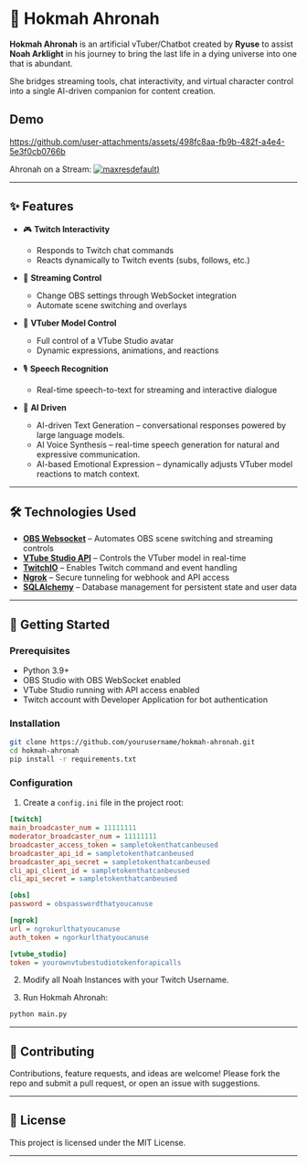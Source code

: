 # 🌌 Hokmah Ahronah

**Hokmah Ahronah** is an artificial vTuber/Chatbot created by **Ryuse** to assist **Noah Arklight** in his journey to bring the last life in a dying universe into one that is abundant.

She bridges streaming tools, chat interactivity, and virtual character control into a single AI-driven companion for content creation.

## Demo



https://github.com/user-attachments/assets/498fc8aa-fb9b-482f-a4e4-5e3f0cb0766b

Ahronah on a Stream: 
[![maxresdefault](https://github.com/user-attachments/assets/2bdbcaf2-d3e2-4f80-86a5-8aa8ff336b97))](https://www.youtube.com/watch?v=TLw06-EDdq0)


---

## ✨ Features

* 🎮 **Twitch Interactivity**

  * Responds to Twitch chat commands
  * Reacts dynamically to Twitch events (subs, follows, etc.)

* 🎥 **Streaming Control**

  * Change OBS settings through WebSocket integration
  * Automate scene switching and overlays

* 🧍 **VTuber Model Control**

  * Full control of a VTube Studio avatar
  * Dynamic expressions, animations, and reactions

* 🎙️ **Speech Recognition**

  * Real-time speech-to-text for streaming and interactive dialogue
 
* 🧠 **AI Driven**

  * AI-driven Text Generation – conversational responses powered by large language models.
  * AI Voice Synthesis – real-time speech generation for natural and expressive communication.
  * AI-based Emotional Expression – dynamically adjusts VTuber model reactions to match context.

---

## 🛠️ Technologies Used

* **[OBS Websocket](https://github.com/obsproject/obs-websocket)** – Automates OBS scene switching and streaming controls
* **[VTube Studio API](https://github.com/DenchiSoft/VTubeStudio)** – Controls the VTuber model in real-time
* **[TwitchIO](https://twitchio.dev/)** – Enables Twitch command and event handling
* **[Ngrok](https://ngrok.com/)** – Secure tunneling for webhook and API access
* **[SQLAlchemy](https://www.sqlalchemy.org/)** – Database management for persistent state and user data

---

## 🚀 Getting Started

### Prerequisites

* Python 3.9+
* OBS Studio with OBS WebSocket enabled
* VTube Studio running with API access enabled
* Twitch account with Developer Application for bot authentication

### Installation

```bash
git clone https://github.com/yourusername/hokmah-ahronah.git
cd hokmah-ahronah
pip install -r requirements.txt
```

### Configuration

1. Create a `config.ini` file in the project root:

```ini
[twitch]
main_broadcaster_num = 11111111
moderator_broadcaster_num = 11111111
broadcaster_access_token = sampletokenthatcanbeused
broadcaster_api_id = sampletokenthatcanbeused
broadcaster_api_secret = sampletokenthatcanbeused
cli_api_client_id = sampletokenthatcanbeused
cli_api_secret = sampletokenthatcanbeused

[obs]
password = obspasswordthatyoucanuse

[ngrok]
url = ngrokurlthatyoucanuse
auth_token = ngorkurlthatyoucanuse

[vtube_studio]
token = yourownvtubestudiotokenforapicalls
```
2. Modify all Noah Instances with your Twitch Username.

3. Run Hokmah Ahronah:

```bash
python main.py
```

---


## 🤝 Contributing

Contributions, feature requests, and ideas are welcome!
Please fork the repo and submit a pull request, or open an issue with suggestions.

---

## 📜 License

This project is licensed under the MIT License.

---

